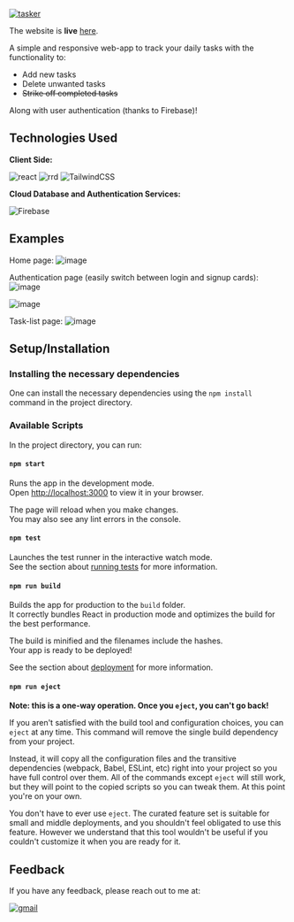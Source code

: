 [![tasker](https://user-images.githubusercontent.com/72291135/208051731-e1ef82d9-cb4e-4eae-a944-1dd866f290fb.png)](https://taskerweb.netlify.app/)

The website is **live** [here](https://tasker-data.web.app/).

A simple and responsive web-app to track your daily tasks with the functionality to:
- Add new tasks
- Delete unwanted tasks
- ~~Strike off completed tasks~~

Along with user authentication (thanks to Firebase)! 



## Technologies Used


**Client Side:** 

![react](https://img.shields.io/badge/React-20232A?style=for-the-badge&logo=react&logoColor=61DAFB) ![rrd](https://img.shields.io/badge/React_Router-CA4245?style=for-the-badge&logo=react-router&logoColor=white)  ![TailwindCSS](https://img.shields.io/badge/tailwindcss-%2338B2AC.svg?style=for-the-badge&logo=tailwind-css&logoColor=white)


**Cloud Database and Authentication Services:** 

![Firebase](https://img.shields.io/badge/firebase-ffca28?style=for-the-badge&logo=firebase&logoColor=black)

## Examples 

Home page:
![image](https://user-images.githubusercontent.com/72291135/229591380-16a2a190-e165-4a41-ab0d-f15f06382d36.png)

Authentication page (easily switch between login and signup cards):
![image](https://user-images.githubusercontent.com/72291135/229591543-59a8cc9b-e8ad-4d86-aabd-cc07756fb671.png)

![image](https://user-images.githubusercontent.com/72291135/229591710-18ee2ed7-4c81-467f-8f1f-0c6a4b7149dd.png)


Task-list page:
![image](https://user-images.githubusercontent.com/72291135/229592701-935a6563-7ad9-4331-91b0-7dd03de2bbf3.png)


## Setup/Installation

### Installing the necessary dependencies

One can install the necessary dependencies using the `npm install` command in the project directory.

### Available Scripts

In the project directory, you can run:

#### `npm start`

Runs the app in the development mode.\
Open [http://localhost:3000](http://localhost:3000) to view it in your browser.

The page will reload when you make changes.\
You may also see any lint errors in the console.

#### `npm test`

Launches the test runner in the interactive watch mode.\
See the section about [running tests](https://facebook.github.io/create-react-app/docs/running-tests) for more information.

#### `npm run build`

Builds the app for production to the `build` folder.\
It correctly bundles React in production mode and optimizes the build for the best performance.

The build is minified and the filenames include the hashes.\
Your app is ready to be deployed!

See the section about [deployment](https://facebook.github.io/create-react-app/docs/deployment) for more information.

#### `npm run eject`

**Note: this is a one-way operation. Once you `eject`, you can't go back!**

If you aren't satisfied with the build tool and configuration choices, you can `eject` at any time. This command will remove the single build dependency from your project.

Instead, it will copy all the configuration files and the transitive dependencies (webpack, Babel, ESLint, etc) right into your project so you have full control over them. All of the commands except `eject` will still work, but they will point to the copied scripts so you can tweak them. At this point you're on your own.

You don't have to ever use `eject`. The curated feature set is suitable for small and middle deployments, and you shouldn't feel obligated to use this feature. However we understand that this tool wouldn't be useful if you couldn't customize it when you are ready for it.


## Feedback

If you have any feedback, please reach out to me at:

[![gmail](https://img.shields.io/badge/Gmail-D14836?style=for-the-badge&logo=gmail&logoColor=white)](mailto:gondaliamanav@gmail.com)


